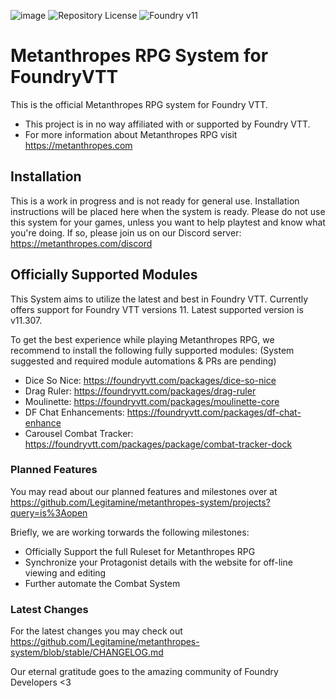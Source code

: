 ![image](https://content.invisioncic.com/e290497/monthly_2022_12/01.jpg.10f501a62b5254cef6f04d9f87c8b52d.jpg)
![Repository License](https://img.shields.io/github/license/legitamine/metanthropes-system)
![Foundry v11](https://img.shields.io/badge/foundry-v11-green)

# Metanthropes RPG System for FoundryVTT
This is the official Metanthropes RPG system for Foundry VTT.

- This project is in no way affiliated with or supported by Foundry VTT.
- For more information about Metanthropes RPG visit https://metanthropes.com

## Installation
This is a work in progress and is not ready for general use. Installation instructions will be placed here when the system is ready. Please do not use this system for your games, unless you want to help playtest and know what you're doing. If so, please join us on our Discord server: https://metanthropes.com/discord

## Officially Supported Modules
This System aims to utilize the latest and best in Foundry VTT. Currently offers support for Foundry VTT versions 11. Latest supported version is v11.307.

To get the best experience while playing Metanthropes RPG, we recommend to install the following fully supported modules: (System suggested and required module automations & PRs are pending)

- Dice So Nice: https://foundryvtt.com/packages/dice-so-nice
- Drag Ruler: https://foundryvtt.com/packages/drag-ruler
- Moulinette: https://foundryvtt.com/packages/moulinette-core
- DF Chat Enhancements: https://foundryvtt.com/packages/df-chat-enhance
- Carousel Combat Tracker: https://foundryvtt.com/packages/package/combat-tracker-dock

### Planned Features
You may read about our planned features and milestones over at https://github.com/Legitamine/metanthropes-system/projects?query=is%3Aopen

Briefly, we are working torwards the following milestones:
- Officially Support the full Ruleset for Metanthropes RPG
- Synchronize your Protagonist details with the website for off-line viewing and editing
- Further automate the Combat System

### Latest Changes
For the latest changes you may check out https://github.com/Legitamine/metanthropes-system/blob/stable/CHANGELOG.md

Our eternal gratitude goes to the amazing community of Foundry Developers <3
